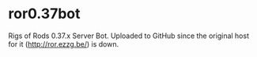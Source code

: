 # ror0.37bot
Rigs of Rods 0.37.x Server Bot. Uploaded to GitHub since the original host for it (http://ror.ezzg.be/) is down.
